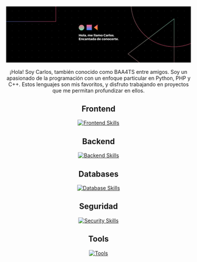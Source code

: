 <!-- Banner -->
<p align="center">
  <img src="https://github.com/BAA4TS/BAA4TS/blob/main/src/banner.png" alt="Banner">
</p>

<p align="center">
  ¡Hola! Soy Carlos, también conocido como BAA4TS entre amigos. Soy un apasionado de la programación con un enfoque particular en Python, PHP y C++. Estos lenguajes son mis favoritos, y disfruto trabajando en proyectos que me permitan profundizar en ellos.
</p>

<h2 align="center">Frontend</h2>
<p align="center">
  <a href="https://skillicons.dev">
    <img src="https://skillicons.dev/icons?i=html,css,js,sass,tailwind,wordpress&perline=6" alt="Frontend Skills"/>
  </a>
</p>

<h2 align="center">Backend</h2>
<p align="center">
  <a href="https://skillicons.dev">
    <img src="https://skillicons.dev/icons?i=php,py,flask&perline=3" alt="Backend Skills"/>
  </a>
</p>

<h2 align="center">Databases</h2>
<p align="center">
  <a href="https://skillicons.dev">
    <img src="https://skillicons.dev/icons?i=mysql,sqlite&perline=2" alt="Database Skills"/>
  </a>
</p>

<h2 align="center">Seguridad</h2>
<p align="center">
  <a href="https://skillicons.dev">
    <img src="https://skillicons.dev/icons?i=cpp,py&perline=2" alt="Security Skills"/>
  </a>
</p>

<h2 align="center">Tools</h2>
<p align="center">
  <a href="https://skillicons.dev">
    <img src="https://skillicons.dev/icons?i=github,vscode,gulp&perline=3" alt="Tools"/>
  </a>
</p>
